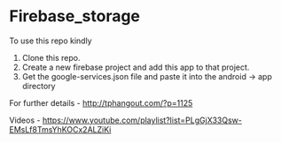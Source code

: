 # Firebase_storage

To use this repo kindly

 1) Clone this repo.
 2) Create a new firebase project and add this app to that project.
 3) Get the google-services.json file and paste it into the android -> app directory
 
For further details - http://tphangout.com/?p=1125

Videos - https://www.youtube.com/playlist?list=PLgGjX33Qsw-EMsLf8TmsYhKOCx2ALZiKi

